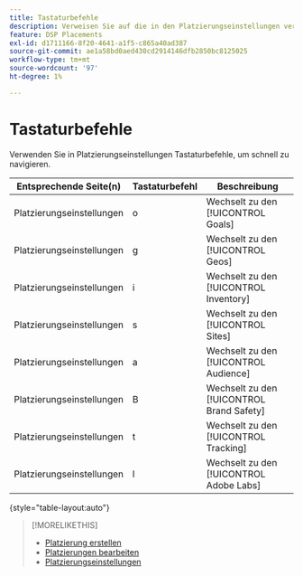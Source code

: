 ```yaml
---
title: Tastaturbefehle
description: Verweisen Sie auf die in den Platzierungseinstellungen verfügbaren Tastaturbefehle.
feature: DSP Placements
exl-id: d1711166-8f20-4641-a1f5-c865a40ad387
source-git-commit: ae1a58bd0aed430cd2914146dfb2850bc8125025
workflow-type: tm+mt
source-wordcount: '97'
ht-degree: 1%

---
```


# Tastaturbefehle

Verwenden Sie in Platzierungseinstellungen Tastaturbefehle, um schnell zu navigieren<!-- and to create ads and placements -->.

| Entsprechende Seite(n) | Tastaturbefehl | Beschreibung |
| ---------------| ----------- | ---------------------- |
| Platzierungseinstellungen | o | Wechselt zu den [!UICONTROL Goals] |
| Platzierungseinstellungen | g | Wechselt zu den [!UICONTROL Geos] |
| Platzierungseinstellungen | i | Wechselt zu den [!UICONTROL Inventory] |
| Platzierungseinstellungen | s | Wechselt zu den [!UICONTROL Sites] |
| Platzierungseinstellungen | a | Wechselt zu den [!UICONTROL Audience] |
| Platzierungseinstellungen | B | Wechselt zu den [!UICONTROL Brand Safety] |
| Platzierungseinstellungen | t | Wechselt zu den [!UICONTROL Tracking] |
| Platzierungseinstellungen | l | Wechselt zu den [!UICONTROL Adobe Labs] |

{style="table-layout:auto"}

<!-- | Legacy placement settings | npv | Lets you create a new video placement | -->
<!-- | Legacy placement settings | npd | Lets you create a new display placement | -->
<!-- | Legacy placement settings | nav | Lets you create a new video ad | -->
<!-- | Legacy placement settings | nad | Lets you create a new display ad| -->

>[!MORELIKETHIS]
>
>* [Platzierung erstellen](/help/dsp/campaign-management/placements/placement-create.md)
>* [Platzierungen bearbeiten](/help/dsp/campaign-management/placements/placement-edit.md)
>* [Platzierungseinstellungen](/help/dsp/campaign-management/placements/placement-settings.md)
